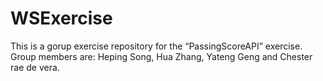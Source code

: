 # WSExercise
This is a gorup exercise repository for the “PassingScoreAPI” exercise. Group members are: Heping Song, Hua Zhang, Yateng Geng and Chester rae de vera.

